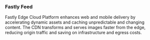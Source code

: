 ### Fastly Feed
Fastly Edge Cloud Platform enhances web and mobile delivery by accelerating dynamic assets and caching unpredictable and changing content. The CDN transforms and serves images faster from the edge, reducing origin traffic and saving on infrastructure and egress costs.
